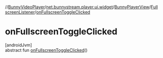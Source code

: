 //[BunnyVideoPlayer](../../../../index.md)/[net.bunnystream.player.ui.widget](../../index.md)/[BunnyPlayerView](../index.md)/[FullscreenListener](index.md)/[onFullscreenToggleClicked](on-fullscreen-toggle-clicked.md)

# onFullscreenToggleClicked

[androidJvm]\
abstract fun [onFullscreenToggleClicked](on-fullscreen-toggle-clicked.md)()

